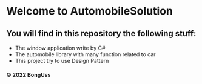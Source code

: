 # Welcome to AutomobileSolution
## You will find in this repository the following stuff:
* The window application write by C#
* The automobile library with many function related to car
* This project try to use Design Pattern

#### © 2022 BongUss